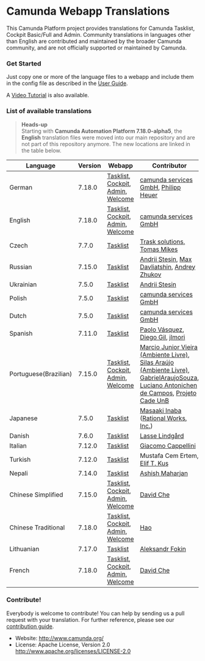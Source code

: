 
# Camunda Webapp Translations

This Camunda Platform project provides translations for Camunda Tasklist, Cockpit Basic/Full and Admin. Community translations in languages other than English are contributed and maintained by the broader Camunda community, and are not officially supported or maintained by Camunda.

### Get Started

Just copy one or more of the language files to a webapp and include them in the config file as described in the [User Guide](https://docs.camunda.org/manual/latest/webapps/tasklist/configuration/#localization).

A [Video Tutorial](https://blog.camunda.org/post/2014/12/internationalization-in-camunda-bpm/
) is also available.

### List of available translations

> **Heads-up** \
> Starting with **Camunda Automation Platform 7.18.0-alpha5**, the **English** translation files were moved into our main repository and are not part of this repository anymore. The new locations are linked in the table below.

| Language                | Version | Webapp                                                                                                                       | Contributor                                                                                                                                                                                                                                                                                                                      |
| ----------------------- |---------|------------------------------------------------------------------------------------------------------------------------------|----------------------------------------------------------------------------------------------------------------------------------------------------------------------------------------------------------------------------------------------------------------------------------------------------------------------------------|
| German                  | 7.18.0  | [Tasklist](/tasklist/de.json), [Cockpit](/cockpit/de.json), [Admin](/admin/de.json), [Welcome](/welcome/de.json)             | [camunda services GmbH](https://github.com/camunda), [Philipp Heuer](https://github.com/PhilippHeuer)                                                                                                                                                                                                                            |
| English                 | 7.18.0  | [Tasklist][en-tasklist], [Cockpit][en-cockpit], [Admin][en-admin], [Welcome][en-welcome]                                     | [camunda services GmbH](https://github.com/camunda)                                                                                                                                                                                                                                                                              |
| Czech                   | 7.7.0   | [Tasklist](/tasklist/cs.json)                                                                                                | [Trask solutions, Tomas Mikes](https://github.com/mikibo)                                                                                                                                                                                                                                                                        |
| Russian                 | 7.15.0  | [Tasklist](/tasklist/ru.json)                                                                                                | [Andrii Stesin](https://github.com/astesin), [Max Davliatshin](https://github.com/TitanUser), [Andrey Zhukov](https://github.com/zhukov-andrey)                                                                                                                                                                                  |
| Ukrainian               | 7.5.0   | [Tasklist](/tasklist/uk.json)                                                                                                | [Andrii Stesin](https://github.com/astesin)                                                                                                                                                                                                                                                                                      |
| Polish                  | 7.5.0   | [Tasklist](/tasklist/pl.json)                                                                                                | [camunda services GmbH](https://github.com/camunda)                                                                                                                                                                                                                                                                              |
| Dutch                   | 7.5.0   | [Tasklist](/tasklist/nl.json)                                                                                                | [camunda services GmbH](https://github.com/camunda)                                                                                                                                                                                                                                                                              |
| Spanish                 | 7.11.0  | [Tasklist](/tasklist/es.json)                                                                                                | [Paolo Vásquez](https://github.com/paolovas), [Diego Gil](https://github.com/dags), [jlmori](https://github.com/jlmori)                                                                                                                                                                                                          |
| Portuguese(Brazilian)   | 7.15.0  | [Tasklist](/tasklist/pt_BR.json), [Cockpit](/cockpit/pt-BR.json), [Admin](/admin/pt_BR.json), [Welcome](/welcome/pt_BR.json) | [Marcio Junior Vieira (Ambiente Livre)](https://www.ambientelivre.com.br), [Silas Araújo (Ambiente Livre)](https://www.ambientelivre.com.br), [GabrielAraujoSouza](https://github.com/GabrielAraujoSouza), [Luciano Antonichen de Campos](https://github.com/lucianoac), [Projeto Cade UnB](https://github.com/projeto-cade-unb) |
| Japanese                | 7.5.0   | [Tasklist](/tasklist/ja.json)                                                                                                | [Masaaki Inaba](https://github.com/mas178) ([Rational Works, Inc.](http://rational.works))                                                                                                                                                                                                                                       |
| Danish                  | 7.6.0   | [Tasklist](/tasklist/da.json)                                                                                                | [Lasse Lindgård](https://github.com/lldata)                                                                                                                                                                                                                                                                                      |
| Italian                 | 7.12.0  | [Tasklist](/tasklist/it.json)                                                                                                | [Giacomo Cappellini](https://github.com/arkanoid87)                                                                                                                                                                                                                                                                              |
| Turkish                 | 7.12.0  | [Tasklist](/tasklist/tr.json)                                                                                                | Mustafa Cem Ertem, [Elif T. Kuş](https://github.com/elifkus)                                                                                                                                                                                                                                                                     |
| Nepali                  | 7.14.0  | [Tasklist](/tasklist/np.json)                                                                                                | [Ashish Maharjan](https://github.com/AshishMhrzn10)                                                                                                                                                                                                                                                                              |
| Chinese Simplified      | 7.15.0  | [Tasklist](/tasklist/zh-CN.json), [Cockpit](/cockpit/zh-CN.json), [Admin](/admin/zh-CN.json), [Welcome](/welcome/zh-CN.json) | [David Che](https://github.com/DavidSche)                                                                                                                                                                                                                                                                                        |
| Chinese Traditional     | 7.18.0  | [Tasklist](/tasklist/zh-TW.json), [Cockpit](/cockpit/zh-TW.json), [Admin](/admin/zh-TW.json), [Welcome](/welcome/zh-TW.json) | [Hao](https://github.com/yhao3)                                                                                                                                                                                                                                                                                                  |
| Lithuanian              | 7.17.0  | [Tasklist](/tasklist/lt.json)                                                                                                | [Aleksandr Fokin](https://github.com/aleksf0)                                                                                                                                                                                                                                                                                    |
| French                  | 7.18.0  | [Tasklist](/tasklist/fr.json), [Cockpit](/cockpit/fr.json), [Admin](/admin/fr.json), [Welcome](/welcome/fr.json)        | [David Che](https://github.com/DavidSche)                                                                                                                                                                                                                                                                                           |


### Contribute!

Everybody is welcome to contribute! You can help by sending us a pull request with your translation. For further reference, please see our [contribution guide](https://github.com/camunda/camunda-bpm-platform/blob/master/CONTRIBUTING.md).

  * Website: http://www.camunda.org/
  * License: Apache License, Version 2.0  http://www.apache.org/licenses/LICENSE-2.0

[en-tasklist]: https://github.com/camunda/camunda-bpm-platform/tree/7.18.0/webapps/ui/tasklist/client/en.json
[en-cockpit]: https://github.com/camunda/camunda-bpm-platform/tree/7.18.0/webapps/ui/cockpit/client/en.json
[en-admin]: https://github.com/camunda/camunda-bpm-platform/tree/7.18.0/webapps/ui/admin/client/en.json
[en-welcome]: https://github.com/camunda/camunda-bpm-platform/tree/7.18.0/webapps/ui/welcome/client/en.json
